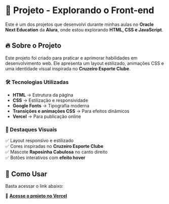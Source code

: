 # 🚀 Projeto - Explorando o Front-end  

Este é um dos projetos que desenvolvi durante minhas aulas no **Oracle Next Education** da **Alura**, onde estou explorando **HTML, CSS e JavaScript**.

## 🔥 Sobre o Projeto  
Este projeto foi criado para praticar e aprimorar habilidades em desenvolvimento web. Ele apresenta um layout estilizado, animações CSS e uma identidade visual inspirada no **Cruzeiro Esporte Clube**.

### 🛠️ Tecnologias Utilizadas  
- **HTML** → Estrutura da página  
- **CSS** → Estilização e responsividade  
- **Google Fonts** → Tipografia moderna  
- **Transições e animações CSS** → Para efeitos dinâmicos  
- **Vercel** → Para publicação online  

### 🎨 Destaques Visuais  
✅ Layout responsivo e estilizado  
✅ Cores inspiradas no **Cruzeiro Esporte Clube**  
✅ Mascote **Raposinha Cabulosa** no canto direito  
✅ Botões interativos com **efeito hover**  

## 📂 Como Usar  
Basta acessar o link abaixo:  

🔗 [**Acesse o projeto no Vercel**](https://prototipo-do-figma-projeto-alura.vercel.app/)
